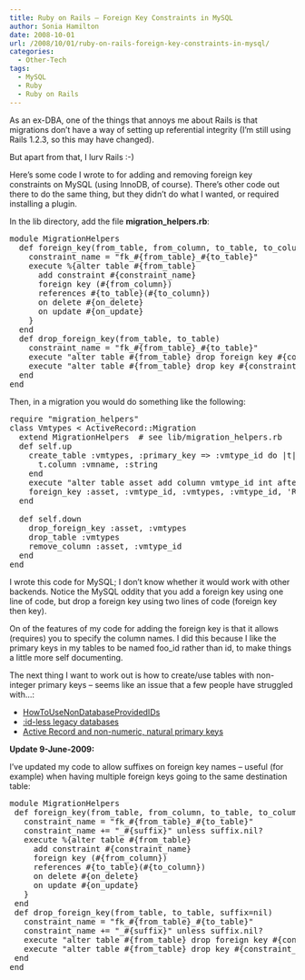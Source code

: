 ```yaml
---
title: Ruby on Rails – Foreign Key Constraints in MySQL
author: Sonia Hamilton
date: 2008-10-01
url: /2008/10/01/ruby-on-rails-foreign-key-constraints-in-mysql/
categories:
  - Other-Tech
tags:
  - MySQL
  - Ruby
  - Ruby on Rails
---
```

As an ex-DBA, one of the things that annoys me about Rails is that migrations don&#8217;t have a way of setting up referential integrity (I&#8217;m still using Rails 1.2.3, so this may have changed).

<!--more-->

But apart from that, I lurv Rails :-)

Here&#8217;s some code I wrote to for adding and removing foreign key constraints on MySQL (using InnoDB, of course). There&#8217;s other code out there to do the same thing, but they didn&#8217;t do what I wanted, or required installing a plugin.<!--more-->

In the lib directory, add the file **migration_helpers.rb**:

<pre>module MigrationHelpers
  def foreign_key(from_table, from_column, to_table, to_column, on_delete='SET NULL', on_update='CASCADE')
    constraint_name = "fk_#{from_table}_#{to_table}"
    execute %{alter table #{from_table}
      add constraint #{constraint_name}
      foreign key (#{from_column})
      references #{to_table}(#{to_column})
      on delete #{on_delete}
      on update #{on_update}
    }
  end
  def drop_foreign_key(from_table, to_table)
    constraint_name = "fk_#{from_table}_#{to_table}"
    execute "alter table #{from_table} drop foreign key #{constraint_name}"
    execute "alter table #{from_table} drop key #{constraint_name}"
  end
end</pre>

Then, in a migration you would do something like the following:

<pre>require "migration_helpers"
class Vmtypes &lt; ActiveRecord::Migration
  extend MigrationHelpers  # see lib/migration_helpers.rb
  def self.up
    create_table :vmtypes, :primary_key =&gt; :vmtype_id do |t|
      t.column :vmname, :string
    end
    execute "alter table asset add column vmtype_id int after vmhost_id;"
    foreign_key :asset, :vmtype_id, :vmtypes, :vmtype_id, 'RESTRICT'
  end

  def self.down
    drop_foreign_key :asset, :vmtypes
    drop_table :vmtypes
    remove_column :asset, :vmtype_id
  end
end</pre>

I wrote this code for MySQL; I don&#8217;t know whether it would work with other backends. Notice the MySQL oddity that you add a foreign key using one line of code, but drop a foreign key using two lines of code (foreign key then key).

On of the features of my code for adding the foreign key is that it allows (requires) you to specify the column names. I did this because I like the primary keys in my tables to be named foo_id rather than id, to make things a little more self documenting.

The next thing I want to work out is how to create/use tables with non-integer primary keys &#8211; seems like an issue that a few people have struggled with&#8230;:

  * [HowToUseNonDatabaseProvidedIDs][1]
  * [:id-less legacy databases][2]
  * [Active Record and non-numeric, natural primary keys][3]

**Update 9-June-2009:**

I&#8217;ve updated my code to allow suffixes on foreign key names &#8211; useful (for example) when having multiple foreign keys going to the same destination table:

<pre>module MigrationHelpers
 def foreign_key(from_table, from_column, to_table, to_column, suffix=nil, on_delete='SET NULL', on_update='CASCADE')
   constraint_name = "fk_#{from_table}_#{to_table}"
   constraint_name += "_#{suffix}" unless suffix.nil?
   execute %{alter table #{from_table}
     add constraint #{constraint_name}
     foreign key (#{from_column})
     references #{to_table}(#{to_column})
     on delete #{on_delete}
     on update #{on_update}
   }
 end
 def drop_foreign_key(from_table, to_table, suffix=nil)
   constraint_name = "fk_#{from_table}_#{to_table}"
   constraint_name += "_#{suffix}" unless suffix.nil?
   execute "alter table #{from_table} drop foreign key #{constraint_name}"
   execute "alter table #{from_table} drop key #{constraint_name}"
 end
end</pre>

 [1]: http://wiki.rubyonrails.org/rails/pages/HowToUseNonDatabaseProvidedIDs
 [2]: http://railsforum.com/viewtopic.php?pid=65043
 [3]: http://www.ruby-forum.com/topic/85912
